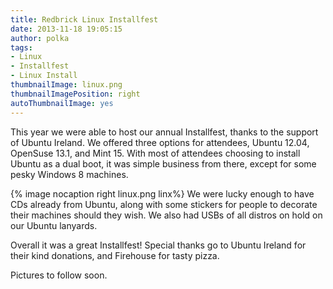 ```yaml
---
title: Redbrick Linux Installfest
date: 2013-11-18 19:05:15
author: polka
tags:
- Linux
- Installfest
- Linux Install
thumbnailImage: linux.png
thumbnailImagePosition: right
autoThumbnailImage: yes
---
```


This year we were able to host our annual Installfest, thanks to the support of
Ubuntu Ireland. We offered three options for attendees, Ubuntu 12.04, OpenSuse
13.1, and Mint 15. With most of attendees choosing to install Ubuntu as a dual
boot, it was simple business from there, except for some pesky Windows 8
machines.

<!-- more -->
{% image nocaption right linux.png linx%}
We were lucky enough to have CDs already from Ubuntu, along with some
stickers for people to decorate their machines should they wish. We also had
USBs of all distros on hold on our Ubuntu lanyards.

Overall it was a great Installfest! Special thanks go to Ubuntu Ireland for
their kind donations, and Firehouse for tasty pizza.

Pictures to follow soon.
